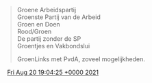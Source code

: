 > Groene Arbeidspartij  
> Groenste Partij van de Arbeid  
> Groen en Doen  
> Rood/Groen  
> De partij zonder de SP  
> Groentjes en Vakbondslui  
>   
> GroenLinks met PvdA, zoveel mogelijkheden\.

<img src="../../media/tweet.ico" width="12" /> [Fri Aug 20 19:04:25 +0000 2021](https://twitter.com/DromerDenker/status/1428795072762597381)